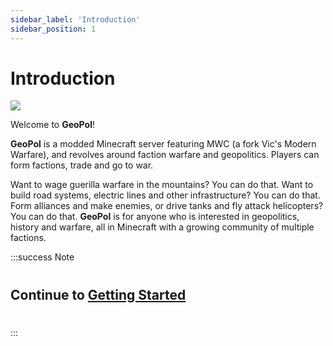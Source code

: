 ```yaml
---
sidebar_label: 'Introduction'
sidebar_position: 1
---
```


# Introduction

![](..\static\img\banner.png)

Welcome to **GeoPol**!

**GeoPol** is a modded Minecraft server featuring MWC (a fork Vic's Modern Warfare), and revolves around faction warfare and geopolitics. Players can form factions, trade and go to war. 

Want to wage guerilla warfare in the mountains? You can do that. Want to build road systems, electric lines and other infrastructure? You can do that. Form alliances and make enemies, or drive tanks and fly attack helicopters? You can do that. **GeoPol** is for anyone who is interested in geopolitics, history and warfare, all in Minecraft with a growing community of multiple factions.

:::success Note

#
## Continue to [Getting Started](/docs/category/getting-started)
#

:::

